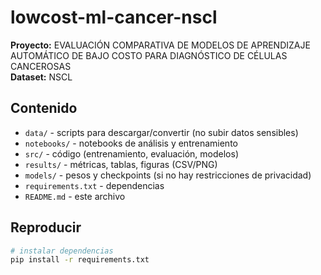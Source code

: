# lowcost-ml-cancer-nscl

**Proyecto:** EVALUACIÓN COMPARATIVA DE MODELOS DE APRENDIZAJE AUTOMÁTICO DE BAJO COSTO PARA DIAGNÓSTICO DE CÉLULAS CANCEROSAS  
**Dataset:**  NSCL

## Contenido
- `data/` - scripts para descargar/convertir (no subir datos sensibles)
- `notebooks/` - notebooks de análisis y entrenamiento
- `src/` - código (entrenamiento, evaluación, modelos)
- `results/` - métricas, tablas, figuras (CSV/PNG)
- `models/` - pesos y checkpoints (si no hay restricciones de privacidad)
- `requirements.txt` - dependencias
- `README.md` - este archivo

## Reproducir 
```bash
# instalar dependencias
pip install -r requirements.txt
